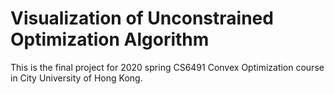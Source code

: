 # Visualization of Unconstrained Optimization Algorithm

This is the final project for 2020 spring CS6491 Convex Optimization course in City University of Hong Kong.